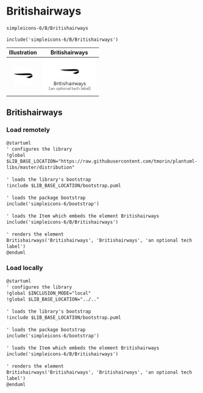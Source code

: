 # Britishairways


```text
simpleicons-6/B/Britishairways
```

```text
include('simpleicons-6/B/Britishairways')
```



| Illustration | Britishairways |
| :---: | :---: |
| ![illustration for Illustration](../../simpleicons-6/B/Britishairways.png) | ![illustration for Britishairways](../../simpleicons-6/B/Britishairways.Local.png) |




## Britishairways

### Load remotely
```plantuml
@startuml
' configures the library
!global $LIB_BASE_LOCATION="https://raw.githubusercontent.com/tmorin/plantuml-libs/master/distribution"

' loads the library's bootstrap
!include $LIB_BASE_LOCATION/bootstrap.puml

' loads the package bootstrap
include('simpleicons-6/bootstrap')

' loads the Item which embeds the element Britishairways
include('simpleicons-6/B/Britishairways')

' renders the element
Britishairways('Britishairways', 'Britishairways', 'an optional tech label')
@enduml
```

### Load locally
```plantuml
@startuml
' configures the library
!global $INCLUSION_MODE="local"
!global $LIB_BASE_LOCATION="../.."

' loads the library's bootstrap
!include $LIB_BASE_LOCATION/bootstrap.puml

' loads the package bootstrap
include('simpleicons-6/bootstrap')

' loads the Item which embeds the element Britishairways
include('simpleicons-6/B/Britishairways')

' renders the element
Britishairways('Britishairways', 'Britishairways', 'an optional tech label')
@enduml
```


